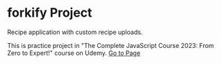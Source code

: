 # forkify Project

Recipe application with custom recipe uploads.

This is practice project in "The Complete JavaScript Course 2023: From Zero to Expert!" course on Udemy.
[Go to Page](https://forkify-teethiti.netlify.app)
